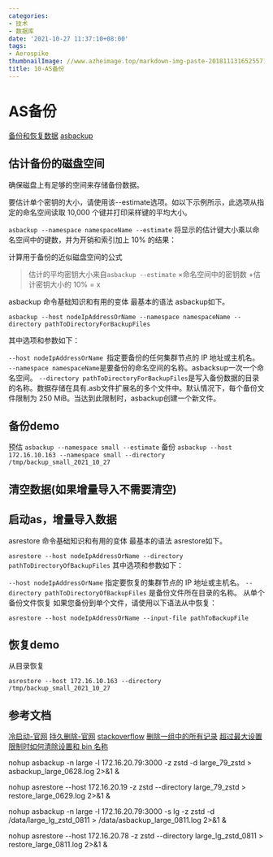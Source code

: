 ```yaml
---
categories:
- 技术
- 数据库
date: '2021-10-27 11:37:10+08:00'
tags:
- Aerospike
thumbnailImage: //www.azheimage.top/markdown-img-paste-20181113165255716.png
title: 10-AS备份
---
```

# AS备份
<!--more-->
[备份和恢复数据](https://docs.aerospike.com/docs/tools/backup/)
[asbackup](https://docs.aerospike.com/docs/tools/backup/asbackup.html)
## 估计备份的磁盘空间
确保磁盘上有足够的空间来存储备份数据。

要估计单个密钥的大小，请使用该--estimate选项。如以下示例所示，此选项从指定的命名空间读取 10,000 个键并打印采样键的平均大小。

`asbackup --namespace namespaceName --estimate`
将显示的估计键大小乘以命名空间中的键数，并为开销和索引加上 10% 的结果：

计算用于备份的近似磁盘空间的公式
>估计的平均密钥大小来自`asbackup --estimate`
×命名空间中的密钥数
+估计密钥大小的 10%
= x

asbackup 命令基础知识和有用的变体
最基本的语法 asbackup如下。

`asbackup --host nodeIpAddressOrName --namespace namespaceName --directory pathToDirectoryForBackupFiles`

其中选项和参数如下：

`--host nodeIpAddressOrName `指定要备份的任何集群节点的 IP 地址或主机名。
`--namespace namespaceName`是要备份的命名空间的名称。asbacksup一次一个命名空间。
`--directory pathToDirectoryForBackupFiles`是写入备份数据的目录的名称。数据存储在具有.asb文件扩展名的多个文件中。默认情况下，每个备份文件限制为 250 MiB。当达到此限制时，asbackup创建一个新文件。


## 备份demo
预估
`asbackup --namespace small --estimate`
备份
`asbackup --host 172.16.10.163 --namespace small --directory /tmp/backup_small_2021_10_27`

## 清空数据(如果增量导入不需要清空)

## 启动as，增量导入数据

asrestore 命令基础知识和有用的变体
最基本的语法 asrestore如下。

`asrestore --host nodeIpAddressOrName --directory pathToDirectoryOfBackupFiles`
其中选项和参数如下：

`--host nodeIpAddressOrName` 指定要恢复的集群节点的 IP 地址或主机名。
`--directory pathToDirectoryOfBackupFiles` 是备份文件所在目录的名称。
从单个备份文件恢复
如果您备份到单个文件，请使用以下语法从中恢复：

`asrestore --host nodeIpAddressOrName --input-file pathToBackupFile`

## 恢复demo

从目录恢复

`asrestore --host 172.16.10.163 --directory /tmp/backup_small_2021_10_27`

## 参考文档
[冷启动-官网](https://docs.aerospike.com/docs/operations/manage/aerospike/cold_start/#impact-of-cold-restart)
[持久删除-官网](https://docs.aerospike.com/docs/guide/durable_deletes.html)
[stackoverflow](https://stackoverflow.com/questions/60623565/is-it-possible-to-issue-a-durable-delete-in-aerospike-with-asinfo-using-truncat)
[删除一组中的所有记录](http://www.apes.today/post/36261601/2)
[超过最大设置限制时如何清除设置和 bin 名称](https://discuss.aerospike.com/t/how-to-clear-up-set-and-bin-names-when-it-exceeds-the-maximum-set-limit/3122)


nohup asbackup -n large -l 172.16.20.79:3000 -z zstd -d large_79_zstd  > asbackup_large_0628.log 2>&1 &

nohup asrestore --host 172.16.20.19 -z zstd --directory large_79_zstd  > restore_large_0629.log 2>&1 &


nohup asbackup -n large -l 172.16.20.79:3000 -s lg -z zstd -d /data/large_lg_zstd_0811  > /data/asbackup_large_0811.log 2>&1 &


nohup asrestore --host 172.16.20.78 -z zstd --directory large_lg_zstd_0811  > restore_large_0811.log 2>&1 &